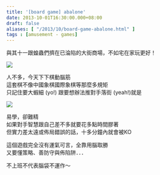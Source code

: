 ```yaml
---
title: '[board game] abalone'
date: 2013-10-01T16:30:00.000+08:00
draft: false
aliases: [ "/2013/10/board-game-abalone.html" ]
tags : [amusement - games]
---
```


與其十一跟蝗蟲們擠在已淪陷的大街商場，不如宅在家玩更好！  

![](/images/abalone.jpg)

人不多，今天下下棋動腦筋  
這套棋不像中國象棋國際象棋等那麼多規矩  
只記住要大蝦細 (yo!) 跟要想辦法推對手落街 (yeah!)就是  

![](/images/abalone1.jpg)

易學，卻難精  
如果對手智慧跟自己差不多就要花多點時間膠著  
但實力差太遠或佈局錯誤的話，十多分鐘內就會被KO  
  
這個遊戲完全沒有運氣可言，全靠用腦取勝  
又要懂策略、善防守與佈陷阱．．．  
  
  
不上班不代表腦袋不運作～
